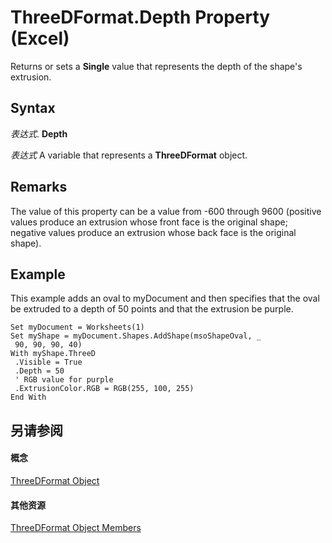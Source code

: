 
# ThreeDFormat.Depth Property (Excel)

Returns or sets a  **Single** value that represents the depth of the shape's extrusion.


## Syntax

 _表达式_. **Depth**

 _表达式_ A variable that represents a **ThreeDFormat** object.


## Remarks

The value of this property can be a value from -600 through 9600 (positive values produce an extrusion whose front face is the original shape; negative values produce an extrusion whose back face is the original shape).


## Example

This example adds an oval to myDocument and then specifies that the oval be extruded to a depth of 50 points and that the extrusion be purple.


```
Set myDocument = Worksheets(1) 
Set myShape = myDocument.Shapes.AddShape(msoShapeOval, _ 
 90, 90, 90, 40) 
With myShape.ThreeD 
 .Visible = True 
 .Depth = 50 
 ' RGB value for purple 
 .ExtrusionColor.RGB = RGB(255, 100, 255) 
End With
```


## 另请参阅


#### 概念


[ThreeDFormat Object](9cb41236-6aba-4d6c-a54c-5e177657c8d1.md)
#### 其他资源


[ThreeDFormat Object Members](http://msdn.microsoft.com/library/1693142f-53c2-1185-6162-9a99b3ae25d6%28Office.15%29.aspx)